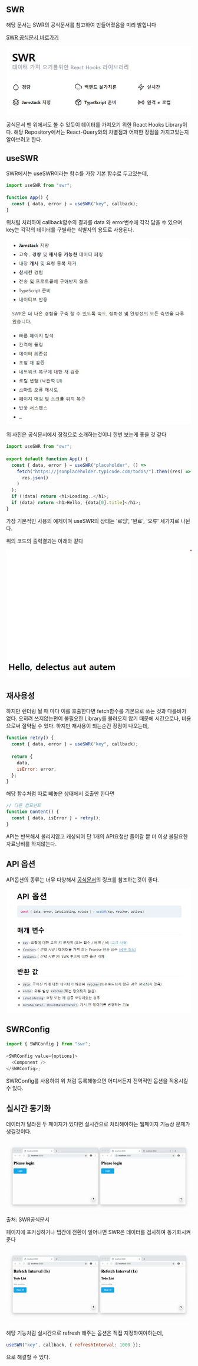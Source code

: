 ## SWR

해당 문서는 SWR의 공식문서를 참고하여 만들어졌음을 미리 밝힙니다

<a href="https://swr.vercel.app/">SWR 공식문서 바로가기</a>

<img src="gitImages\SWR_Main_Image.jpg">

공식문서 맨 위에서도 볼 수 있듯이 데이터를 가져오기 위한 React Hooks Library이다. 해당 Repository에서는 React-Query와의 차별점과 어떠한 장점을 가지고있는지 알아보려고 한다.

## useSWR

SWR에서는 useSWR이라는 함수를 가장 기본 함수로 두고있는데,

```javascript
import useSWR from "swr";

function App() {
  const { data, error } = useSWR("key", callback);
}
```

위처럼 처리하여 callback함수의 결과를 data 와 error변수에 각각 담을 수 있으며 key는 각각의 데이터를 구별하는 식별자의 용도로 사용된다.

<img src="gitImages\Advantages.jpg">

위 사진은 공식문서에서 장점으로 소개하는것이니 한번 보는게 좋을 것 같다

```javascript
import useSWR from "swr";

export default function App() {
  const { data, error } = useSWR("placeholder", () =>
    fetch("https://jsonplaceholder.typicode.com/todos/").then((res) =>
      res.json()
    )
  );
  if (!data) return <h1>Loading..</h1>;
  if (data) return <h1>Hello, {data[0].title}</h1>;
}
```

가장 기본적인 사용의 예제이며 useSWR의 상태는 '로딩', '완료', '오류' 세가지로 나뉜다.

위의 코드의 출력결과는 아래와 같다

<img src="gitImages\First_Fetch.jpg">

## 재사용성

하지만 렌더링 될 때 마다 이를 호출한다면 fetch함수를 기본으로 쓰는 것과 다를바가 없다. 오히려 쓰지않는편이 불필요한 Library를 불러오지 않기 때문에 시간으로나, 비용으로써 절약될 수 있다. 하지만 재사용이 되는순간 장점이 나오는데,

```javascript
function retry() {
  const { data, error } = useSWR("key", callback);

  return {
    data,
    isError: error,
  };
}
```

해당 함수처럼 따로 뺴놓은 상태에서 호출만 한다면

```javascript
// 다른 컴포넌트
function Content() {
  const { data, isError } = retry();
}
```

API는 반복해서 불리지않고 캐싱되어 단 1개의 API요청만 들어갈 뿐 더 이상 불필요한 자료낭비를 하지않는다.

## API 옵션

API옵션의 종류는 너무 다양해서 <a href="https://swr.vercel.app/docs/options">공식문서</a>의 링크를 참조하는것이 좋다.

<img src="gitImages\API_Option.jpg">

## SWRConfig

```javascript
import { SWRConfig } from "swr";

<SWRConfig value={options}>
  <Component />
</SWRConfig>;
```

SWRConfig를 사용하여 위 처럼 등록해놓으면 어디서든지 전역적인 옵션을 적용시킬 수 있다.

## 실시간 동기화

데이터가 달라진 두 페이지가 있다면 실시간으로 처리해야하는 웹페이지 기능상 문제가 생길것이다.

<img src="gitImages\focus_revalidate.gif">
출처: SWR공식문서

페이지에 포커싱하거나 탭간에 전환이 일어나면 SWR은 데이터를 검사하여 동기화시켜준다

<img src="gitImages\interval_revalidate.gif">

해당 기능처럼 실시간으로 refresh 해주는 옵션은 직접 지정하여야하는데,

```javascript
useSWR("key", callback, { refreshInterval: 1000 });
```

으로 해결할 수 있다.
